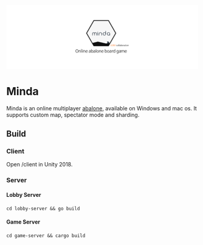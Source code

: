![](logo.png)

# Minda

Minda is an online multiplayer [abalone](https://en.wikipedia.org/wiki/Abalone_(board_game)), available on Windows and mac os. It supports custom map, spectator mode and sharding.

## Build

### Client

Open /client in Unity 2018.

### Server

#### Lobby Server
```
cd lobby-server && go build
```
#### Game Server
```
cd game-server && cargo build
```

